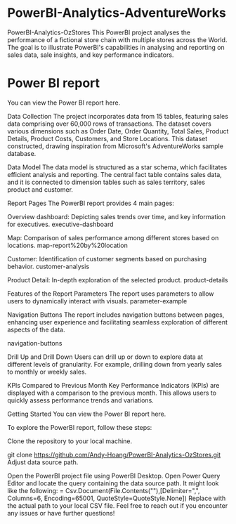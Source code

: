 # PowerBI-Analytics-AdventureWorks

PowerBI-Analytics-OzStores
This PowerBI project analyses the performance of a fictional store chain with multiple stores across the World. The goal is to illustrate PowerBI's capabilities in analysing and reporting on sales data, sale insights, and key performance indicators.

# Power BI report
You can view the Power BI report here.

Data Collection
The project incorporates data from 15 tables, featuring sales data comprising over 60,000 rows of transactions. The dataset covers various dimensions such as Order Date, Order Quantity, Total Sales, Product Details, Product Costs, Customers, and Store Locations. This dataset constructed, drawing inspiration from Microsoft's AdventureWorks sample database.


Data Model
The data model is structured as a star schema, which facilitates efficient analysis and reporting. The central fact table contains sales data, and it is connected to dimension tables such as sales territory, sales product and customer. 

Report Pages
The PowerBI report provides 4 main pages:

Overview dashboard: Depicting sales trends over time, and key information for executives. executive-dashboard

Map: Comparison of sales performance among different stores based on locations. map-report%20by%20location

Customer: Identification of customer segments based on purchasing behavior. customer-analysis

Product Detail: In-depth exploration of the selected product. product-details

Features of the Report
Parameters
The report uses parameters to allow users to dynamically interact with visuals. parameter-example

Navigation Buttons
The report includes navigation buttons between pages, enhancing user experience and facilitating seamless exploration of different aspects of the data.

navigation-buttons

Drill Up and Drill Down
Users can drill up or down to explore data at different levels of granularity. For example, drilling down from yearly sales to monthly or weekly sales.

KPIs Compared to Previous Month
Key Performance Indicators (KPIs) are displayed with a comparison to the previous month. This allows users to quickly assess performance trends and variations.

Getting Started
You can view the Power BI report here.

To explore the PowerBI report, follow these steps:

Clone the repository to your local machine.

git clone https://github.com/Andy-Hoang/PowerBI-Analytics-OzStores.git
Adjust data source path.

Open the PowerBI project file using PowerBI Desktop.
Open Power Query Editor and locate the query containing the data source path. It might look like the following:
 = Csv.Document(File.Contents("<your local csv file path>"),[Delimiter=",", Columns=6, Encoding=65001, QuoteStyle=QuoteStyle.None])
Replace <your local csv file path> with the actual path to your local CSV file.
Feel free to reach out if you encounter any issues or have further questions!
